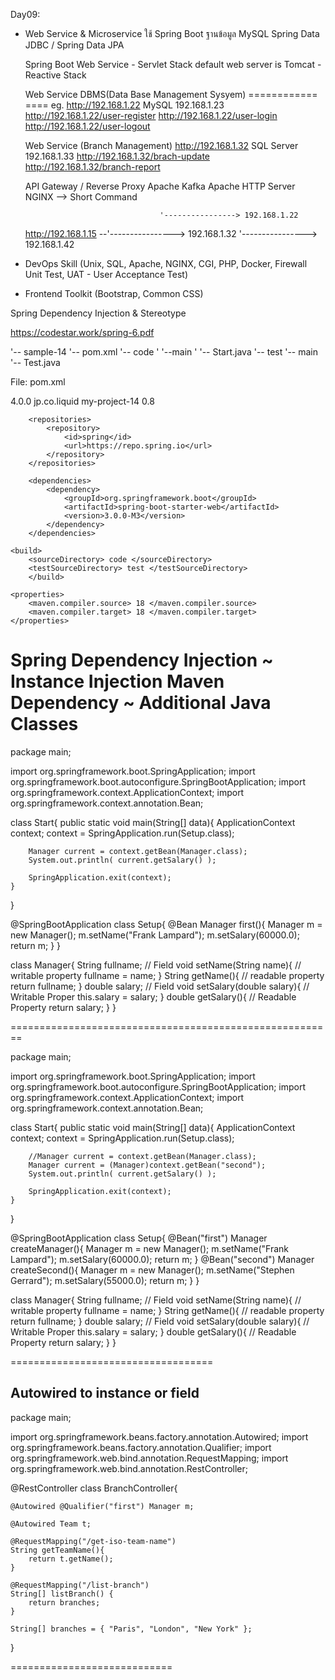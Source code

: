 Day09:

- 	Web Service & Microservice
	ใช้ Spring Boot ฐานข้อมูล MySQL
	Spring Data JDBC / Spring Data JPA

	Spring Boot Web Service - Servlet Stack default web server is Tomcat
							- Reactive Stack

	Web Service							DBMS(Data Base Management Sysyem)
	============						====
eg.	http://192.168.1.22					MySQL 192.168.1.23
	http://192.168.1.22/user-register
	http://192.168.1.22/user-login
	http://192.168.1.22/user-logout

	Web Service (Branch Management)
	http://192.168.1.32					SQL Server 192.168.1.33
	http://192.168.1.32/brach-update	
	http://192.168.1.32/branch-report

	API Gateway / Reverse Proxy
	Apache Kafka
	Apache HTTP Server
	NGINX	--> Short Command

									  '----------------> 192.168.1.22
	http://192.168.1.15				--'----------------> 192.168.1.32
									  '----------------> 192.168.1.42

- DevOps Skill (Unix, SQL, Apache, NGINX, CGI, PHP, Docker, Firewall
				Unit Test, UAT - User Acceptance Test)

- Frontend Toolkit (Bootstrap, Common CSS)


Spring Dependency Injection & Stereotype

https://codestar.work/spring-6.pdf

'-- sample-14
	'-- pom.xml
	'-- code
	'	'--main
	'		'-- Start.java
	'-- test
		'-- main
			'-- Test.java

File: pom.xml

<project>
	<modelVersion> 4.0.0 </modelVersion>
	<groupId> jp.co.liquid </groupId>
	<artifactId> my-project-14 </artifactId>
	<version> 0.8 </version>
        
        <repositories>
            <repository>
                <id>spring</id>
                <url>https://repo.spring.io</url>
            </repository>   
        </repositories>
        
        <dependencies>
            <dependency>
                <groupId>org.springframework.boot</groupId>
                <artifactId>spring-boot-starter-web</artifactId>
                <version>3.0.0-M3</version>
            </dependency>
        </dependencies>

	<build>
		<sourceDirectory> code </sourceDirectory>
		<testSourceDirectory> test </testSourceDirectory>
        </build>

	<properties>
		<maven.compiler.source> 18 </maven.compiler.source>
		<maven.compiler.target> 18 </maven.compiler.target>
	</properties>
</project>

Spring Dependency Injection ~ Instance Injection
Maven Dependency ~ Additional Java Classes
===========================================

package main;

import org.springframework.boot.SpringApplication;
import org.springframework.boot.autoconfigure.SpringBootApplication;
import org.springframework.context.ApplicationContext;
import org.springframework.context.annotation.Bean;

class Start{
    public static void main(String[] data){
        ApplicationContext context;
        context = SpringApplication.run(Setup.class);
        
        Manager current = context.getBean(Manager.class);
        System.out.println( current.getSalary() );
        
        SpringApplication.exit(context);
    }
    
}

@SpringBootApplication
class Setup{
    @Bean 
    Manager first(){
        Manager m = new Manager();
        m.setName("Frank Lampard");
        m.setSalary(60000.0);
        return m;
    }
}

class Manager{
    String fullname;                // Field
    void setName(String name){      // writable property
        fullname = name;
    }
    String getName(){               // readable property
        return fullname;
    }
    double salary;                  // Field
    void setSalary(double salary){  // Writable Proper
        this.salary = salary;
    }
    double getSalary(){             // Readable Property
        return salary;
    }
}

========================================================

package main;

import org.springframework.boot.SpringApplication;
import org.springframework.boot.autoconfigure.SpringBootApplication;
import org.springframework.context.ApplicationContext;
import org.springframework.context.annotation.Bean;

class Start{
    public static void main(String[] data){
        ApplicationContext context;
        context = SpringApplication.run(Setup.class);
        
        //Manager current = context.getBean(Manager.class);
        Manager current = (Manager)context.getBean("second");
        System.out.println( current.getSalary() );
        
        SpringApplication.exit(context);
    }
    
}

@SpringBootApplication
class Setup{
    @Bean("first")
    Manager createManager(){
        Manager m = new Manager();
        m.setName("Frank Lampard");
        m.setSalary(60000.0);
        return m;
    }
    @Bean("second")
    Manager createSecond(){
        Manager m = new Manager();
        m.setName("Stephen Gerrard");
        m.setSalary(55000.0);
        return m;
    }
}

class Manager{
    String fullname;                // Field
    void setName(String name){      // writable property
        fullname = name;
    }
    String getName(){               // readable property
        return fullname;
    }
    double salary;                  // Field
    void setSalary(double salary){  // Writable Proper
        this.salary = salary;
    }
    double getSalary(){             // Readable Property
        return salary;
    }
}


===================================

Autowired to instance or field
------------------------------

package main;

import org.springframework.beans.factory.annotation.Autowired;
import org.springframework.beans.factory.annotation.Qualifier;
import org.springframework.web.bind.annotation.RequestMapping;
import org.springframework.web.bind.annotation.RestController;

@RestController
class BranchController{
    
    @Autowired @Qualifier("first") Manager m;
    
    @Autowired Team t;
    
    @RequestMapping("/get-iso-team-name")
    String getTeamName(){
        return t.getName();
    }
    
    @RequestMapping("/list-branch")
    String[] listBranch() {
        return branches;
    }
    
    String[] branches = { "Paris", "London", "New York" };
    
}

============================
	
	